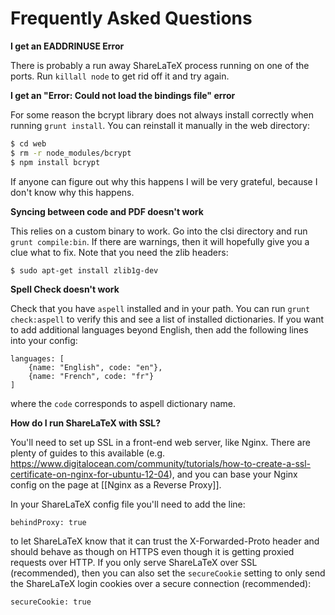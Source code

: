 # Frequently Asked Questions

**I get an EADDRINUSE Error**

There is probably a run away ShareLaTeX process running on one of the ports. Run `killall node` to get rid off it and try again.

**I get an "Error: Could not load the bindings file" error**

For some reason the bcrypt library does not always install correctly when running `grunt install`. You can reinstall it manually in the web directory:

```bash
$ cd web
$ rm -r node_modules/bcrypt
$ npm install bcrypt
```

If anyone can figure out why this happens I will be very grateful, because I don't know why this happens.

**Syncing between code and PDF doesn't work**

This relies on a custom binary to work. Go into the clsi directory and run `grunt compile:bin`. If there are warnings, then it will hopefully give you a clue what to fix. Note that you need the zlib headers:

```
$ sudo apt-get install zlib1g-dev
```

**Spell Check doesn't work**

Check that you have `aspell` installed and in your path. You can run `grunt check:aspell` to verify this and see a list of installed dictionaries. If you want to add additional languages beyond English, then add the following lines into your config:

```
languages: [
    {name: "English", code: "en"},
    {name: "French", code: "fr"}
]
```

where the `code` corresponds to aspell dictionary name.

**How do I run ShareLaTeX with SSL?**

You'll need to set up SSL in a front-end web server, like Nginx. There are plenty of guides to this available (e.g. https://www.digitalocean.com/community/tutorials/how-to-create-a-ssl-certificate-on-nginx-for-ubuntu-12-04), and you can base your Nginx config on the page at [[Nginx as a Reverse Proxy]].

In your ShareLaTeX config file you'll need to add the line:

```
behindProxy: true
```

to let ShareLaTeX know that it can trust the X-Forwarded-Proto header and should behave as though on HTTPS even though it is getting proxied requests over HTTP. If you only serve ShareLaTeX over SSL (recommended), then you can also set the `secureCookie` setting to only send the ShareLaTeX login cookies over a secure connection (recommended):

```
secureCookie: true
```